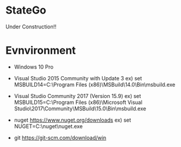 # StateGo 

Under Construction!!

 
# Evnvironment

- Windows 10 Pro

- Visual Studio 2015 Community with Update 3
ex) set MSBUILD14=C:\Program Files (x86)\MSBuild\14.0\Bin\msbuild.exe

- Visual Studio Community 2017 (Version 15.9)
ex) set MSBUILD15=C:\Program Files (x86)\Microsoft Visual Studio\2017\Community\MSBuild\15.0\Bin\msbuild.exe

- nuget
   https://www.nuget.org/downloads
ex) set NUGET=C:\nuget\nuget.exe

- git
   https://git-scm.com/download/win

